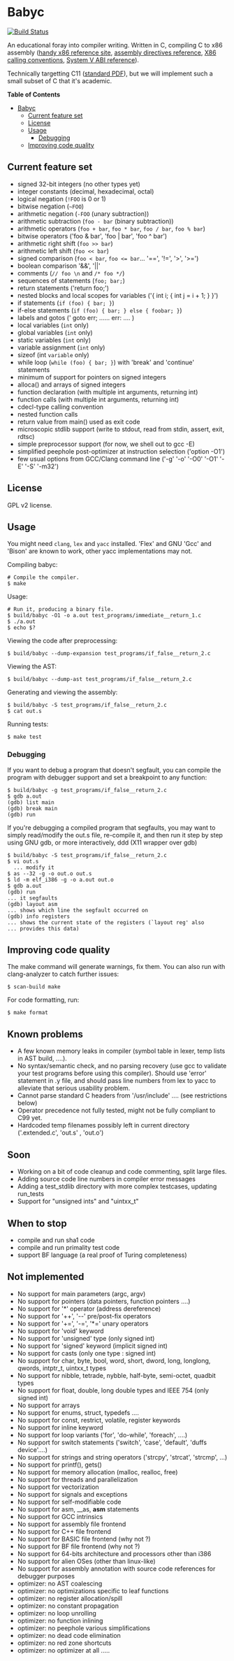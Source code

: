 # Babyc

[![Build Status](https://travis-ci.org/Wilfred/babyc.svg?branch=master)](https://travis-ci.org/Wilfred/babyc)

An educational foray into compiler writing. Written in C, compiling C
to x86 assembly
([handy x86 reference site](http://x86.renejeschke.de/),
[assembly directives reference](https://www.sourceware.org/binutils/docs-2.12/as.info/Pseudo-Ops.html),
[X86 calling conventions](https://en.wikipedia.org/wiki/X86_calling_conventions#cdecl),
[System V ABI reference](http://www.uclibc.org/docs/psABI-i386.pdf)).


Technically targetting C11
([standard PDF](http://www.open-std.org/jtc1/sc22/wg14/www/docs/n1570.pdf)),
but we will implement such a small subset of C that it's academic.

<!-- markdown-toc start - Don't edit this section. Run M-x markdown-toc/generate-toc again -->
**Table of Contents**

- [Babyc](#babyc)
    - [Current feature set](#current-feature-set)
    - [License](#license)
    - [Usage](#usage)
        - [Debugging](#debugging)
    - [Improving code quality](#improving-code-quality)

<!-- markdown-toc end -->

## Current feature set

* signed 32-bit integers (no other types yet)
* integer constants (decimal, hexadecimal, octal)
* logical negation (`!FOO` is 0 or 1)
* bitwise negation (`~FOO`)
* arithmetic negation (`-FOO` (unary subtraction))
* arithmetic subtraction (`foo - bar` (binary subtraction))
* arithmetic operators (`foo + bar`, `foo * bar`, `foo / bar`, `foo % bar`)
* bitwise operators ('foo & bar', 'foo | bar', 'foo ^ bar')
* arithmetic right shift (`foo >> bar`)
* arithmetic left shift (`foo << bar`)
* signed comparison (`foo < bar`, `foo <= bar`... '==', '!=', '>', '>=')
* boolean comparison '&&', '||'
* comments (`// foo \n` and `/* foo */`)
* sequences of statements (`foo; bar;`)
* return statements ('return foo;')
* nested blocks and local scopes for variables ('{ int i; { int j = i + 1; } }')
* if statements (`if (foo) { bar; }`) 
* if-else statements (`if (foo) { bar; } else { foobar; }`)
* labels and gotos (' goto err; ...... err: .... )
* local variables (`int` only)
* global variables (`int` only)
* static variables (`int` only)
* variable assignment (`int` only)
* sizeof (int `variable` only)
* while loop (`while (foo) { bar; }`) with 'break' and 'continue' statements
* minimum of support for pointers on signed integers
* alloca() and arrays of signed integers
* function declaration (with multiple int arguments, returning int)
* function calls (with multiple int arguments, returning int)
* cdecl-type calling convention
* nested function calls
* return value from main() used as exit code
* microscopic stdlib support (write to stdout, read from stdin, assert, exit, rdtsc)
* simple preprocessor support (for now, we shell out to gcc -E)
* simplified peephole post-optimizer at instruction selection ('option -O1')
* few usual options from GCC/Clang command line ('-g' '-o' '-O0' '-O1' '-E' '-S' '-m32')

## License

GPL v2 license.

## Usage

You might need `clang`, `lex` and `yacc` installed. 'Flex' and GNU 'Gcc' and 'Bison' are known
to work, other yacc implementations may not.

Compiling babyc:

    # Compile the compiler.
    $ make

Usage:

    # Run it, producing a binary file.
    $ build/babyc -O1 -o a.out test_programs/immediate__return_1.c
    $ ./a.out
    $ echo $?

Viewing the code after preprocessing:

    $ build/babyc --dump-expansion test_programs/if_false__return_2.c

Viewing the AST:

    $ build/babyc --dump-ast test_programs/if_false__return_2.c

Generating and viewing the assembly:

    $ build/babyc -S test_programs/if_false__return_2.c
    $ cat out.s

Running tests:

    $ make test

### Debugging

If you want to debug a program that doesn't segfault, you can compile the program
with debugger support and set a breakpoint to any function:

    $ build/babyc -g test_programs/if_false__return_2.c
    $ gdb a.out
    (gdb) list main 
    (gdb) break main 
    (gdb) run
    
If you're debugging a compiled program that segfaults, you may want to
simply read/modify the out.s file, re-compile it, and then run it step by step
using GNU gdb, or more interactively, ddd (X11 wrapper over gdb)

    $ build/babyc -S test_programs/if_false__return_2.c
    $ vi out.s
      ... modify it
    $ as --32 -g -o out.o out.s
    $ ld -m elf_i386 -g -o a.out out.o
    $ gdb a.out
    (gdb) run
    ... it segfaults
    (gdb) layout asm
    ... shows which line the segfault occurred on
    (gdb) info registers
    ... shows the current state of the registers (`layout reg' also
    ... provides this data)

## Improving code quality

The make command will generate warnings, fix them. You can also run
with clang-analyzer to catch further issues:

    $ scan-build make

For code formatting, run:

    $ make format

## Known problems

* A few known memory leaks in compiler (symbol table in lexer, temp lists in AST build, ....).
* No syntax/semantic check, and no parsing recovery (use gcc to validate your test programs before using this compiler). Should use 'error' statement in .y file, and should pass line numbers from lex to yacc to alleviate that serious usability problem.
* Cannot parse standard C headers from '/usr/include' .... (see restrictions below)
* Operator precedence not fully tested, might not be fully compliant to C99 yet.
* Hardcoded temp filenames possibly left in current directory ('.extended.c', 'out.s' , 'out.o')

## Soon

* Working on a bit of code cleanup and code commenting, split large files.
* Adding source code line numbers in compiler error messages
* Adding a test_stdlib directory with more complex testcases, updating run_tests
* Support for "unsigned ints" and "uintxx_t"

## When to stop

* compile and run sha1 code
* compile and run primality test code
* support BF language (a real proof of Turing completeness)

## Not implemented

* No support for main parameters (argc, argv)
* No support for pointers (data pointers, function pointers ....)
* No support for '*' operator (address dereference)
* No support for '++', '--' pre/post-fix operators
* No support for '+=', '-=', '*=' unary operators
* No support for 'void' keyword
* No support for 'unsigned' type (only signed int)
* No support for 'signed' keyword (implicit signed int)
* No support for casts (only one type : signed int)
* No support for char, byte, bool, word, short, dword, long, longlong, qwords, intptr_t, uintxx_t types
* No support for nibble, tetrade, nybble, half-byte, semi-octet, quadbit types
* No support for float, double, long double types and IEEE 754  (only signed int)
* No support for arrays
* No support for enums, struct, typedefs ....
* No support for const, restrict, volatile, register keywords
* No support for inline keyword
* No support for loop variants ('for', 'do-while', 'foreach', ....)
* No support for switch statements ('switch', 'case', 'default', 'duffs device'....)
* No support for strings and string operators ('strcpy', 'strcat', 'strcmp', ...)
* No support for printf(), gets()
* No support for memory allocation (malloc, realloc, free) 
* No support for threads and parallelization 
* No support for vectorization
* No support for signals and exceptions
* No support for self-modifiable code
* No support for asm, __as, __asm__ statements
* No support for GCC intrinsics
* No support for assembly file frontend
* No support for C++ file frontend
* No support for BASIC file frontend (why not ?)
* No support for BF file frontend (why not ?)
* No support for 64-bits architecture and processors other than i386
* No support for alien OSes (other than linux-like)
* No support for assembly annotation with source code references for debugger purposes
* optimizer: no AST coalescing
* optimizer: no optimizations specific to leaf functions
* optimizer: no register allocation/spill
* optimizer: no constant propagation
* optimizer: no loop unrolling
* optimizer: no function inlining
* optimizer: no peephole various simplifications
* optimizer: no dead code elimination
* optimizer: no red zone shortcuts
* optimizer: no optimizer at all .....



